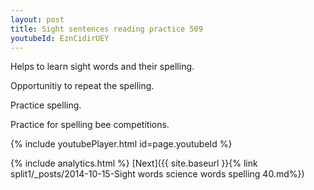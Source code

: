 ```yaml
---
layout: post
title: Sight sentences reading practice 509
youtubeId: EznCidirUEY
---
```

 
 
Helps to learn sight words and their spelling.

Opportunitiy to repeat the spelling. 

Practice spelling. 
 
Practice for spelling bee competitions. 
 
{% include youtubePlayer.html id=page.youtubeId %}
 
 
{% include analytics.html %} 
[Next]({{ site.baseurl }}{% link  split1/_posts/2014-10-15-Sight words science words spelling 40.md%})
 
